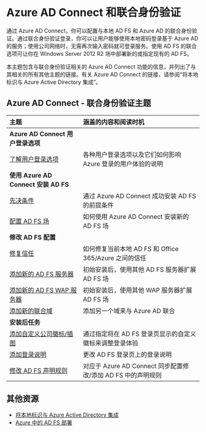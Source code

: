<properties
	pageTitle="Azure AD Connect 和联合身份验证 | Azure"
	description="此页是使用 Azure AD Connect 进行 AD FS 操作的所有相关文档的中央位置"
	services="active-directory"
	documentationCenter=""
	authors="anandyadavmsft"
	manager="stevenpo"
	editor=""/>

<tags
	ms.service="active-directory"
	ms.workload="identity"
	ms.tgt_pltfrm="na"
	ms.devlang="na"
	ms.topic="article"
	ms.date="07/14/2016"
	wacn.date="08/08/2016"
	ms.author="anandy"/>


# Azure AD Connect 和联合身份验证

通过 Azure AD Connect，你可以配置与本地 AD FS 和 Azure AD 的联合身份验证。通过联合身份验证登录，你可以让用户能够使用本地密码登录基于 Azure AD 的服务；使用公司网络时，无需再次输入密码就可登录服务。使用 AD FS 的联合选项可让你在 Windows Server 2012 R2 场中部署新的或指定现有的 AD FS。

本主题包含与联合身份验证相关的 Azure AD Connect 功能的信息，并列出了与其相关的所有其他主题的链接。有关 Azure AD Connect 的链接，请参阅“将本地标识与 Azure Active Directory 集成”。

## Azure AD Connect - 联合身份验证主题

| 主题 | 涵盖的内容和阅读时机 |
|:------|:-----------|
| **Azure AD Connect 用户登录选项** ||
| [了解用户登录选项](/documentation/articles/active-directory-aadconnect-user-signin/) | 各种用户登录选项以及它们如何影响 Azure 登录的用户体验的说明 |
| **使用 Azure AD Connect 安装 AD FS**||
| [先决条件](/documentation/articles/active-directory-aadconnect-get-started-custom/#ad-fs-configuration-pre-requisites) | 通过 Azure AD Connect 成功安装 AD FS 的前提条件|
| [配置 AD FS 场](/documentation/articles/active-directory-aadconnect-get-started-custom/#configuring-federation-with-ad-fs) | 如何使用 Azure AD Connect 安装新的 AD FS 场 |
| **修改 AD FS 配置** | |
| [修复信任](/documentation/articles/active-directory-aadconnect-federation-management/#reparing-the-trust) | 如何修复当前本地 AD FS 和 Office 365/Azure 之间的信任 |
| [添加新的 AD FS 服务器](/documentation/articles/active-directory-aadconnect-federation-management/#adding-a-new-ad-fs-server) | 初始安装后，使用其他 AD FS 服务器扩展 AD FS 场 |
| [添加新的 AD FS WAP 服务器](/documentation/articles/active-directory-aadconnect-federation-management/#adding-a-new-wap-server) | 初始安装后，使用其他 WAP 服务器扩展 AD FS 场 |
| [添加新的联合域](/documentation/articles/active-directory-aadconnect-federation-management/#add-a-new-federated-domain) | 添加另一个域来与 Azure AD 联合 |
|**安装后任务**||
| [添加自定义公司徽标/插图](/documentation/articles/active-directory-aadconnect-federation-management/#add-custom-company-logo-or-illustration)| 通过指定将在 AD FS 登录页显示的自定义徽标来调整登录体验 |
| [添加登录说明](/documentation/articles/active-directory-aadconnect-federation-management/#add-sign-in-description) | 更改 AD FS 登录页上的登录说明 | 
| [修改 AD FS 声明规则](/documentation/articles/active-directory-aadconnect-federation-management/#modifying-ad-fs-claim-rules) | 对应于 Azure AD Connect 同步配置修改/添加 AD FS 中的声明规则 |


## 其他资源

* [将本地标识与 Azure Active Directory 集成](/documentation/articles/active-directory-aadconnect/)
* [Azure 中的 AD FS 部署](/documentation/articles/active-directory-aadconnect-azure-adfs/)

<!---HONumber=Mooncake_0801_2016-->